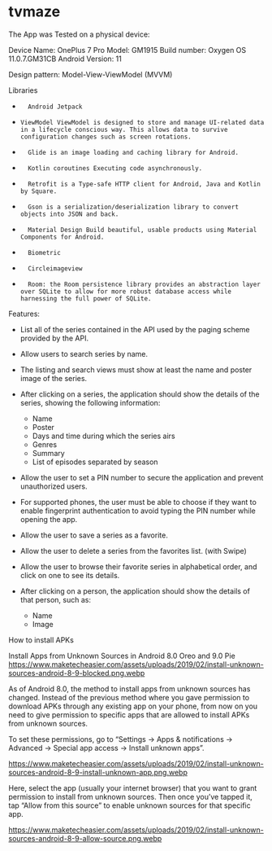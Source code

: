 # tvmaze

The App was Tested on a physical device:

 Device Name: OnePlus 7 Pro
 Model: GM1915
 Build number: Oxygen OS 11.0.7.GM31CB
 Android Version: 11


Design pattern: Model-View-ViewModel (MVVM)

Libraries

* 		Android Jetpack
*  	  ViewModel ViewModel is designed to store and manage UI-related data in a lifecycle conscious way. This allows data to survive configuration changes such as screen rotations.
* 		Glide is an image loading and caching library for Android.
* 		Kotlin coroutines Executing code asynchronously.
* 		Retrofit is a Type-safe HTTP client for Android, Java and Kotlin by Square.
* 		Gson is a serialization/deserialization library to convert objects into JSON and back.
* 		Material Design Build beautiful, usable products using Material Components for Android.
* 		Biometric
* 		Circleimageview
* 		Room: the Room persistence library provides an abstraction layer over SQLite to allow for more robust database access while harnessing the full power of SQLite.


Features:

* List all of the series contained in the API used by the paging scheme provided by the API.
* Allow users to search series by name.
* The listing and search views must show at least the name and poster image of the
series.
* After clicking on a series, the application should show the details of the series, showing
the following information:
  * Name
  * Poster
  * Days and time during which the series airs
  * Genres
  * Summary
  * List of episodes separated by season
  
* Allow the user to set a PIN number to secure the application and prevent unauthorized users.
* For supported phones, the user must be able to choose if they want to enable fingerprint authentication to avoid typing the PIN number while opening the app.
* Allow the user to save a series as a favorite.
* Allow the user to delete a series from the favorites list. (with Swipe)
* Allow the user to browse their favorite series in alphabetical order, and click on one to
see its details.
* After clicking on a person, the application should show the details of that person, such
as:
  * Name
  * Image

How to install APKs

Install Apps from Unknown Sources in Android 8.0 Oreo and 9.0 Pie
https://www.maketecheasier.com/assets/uploads/2019/02/install-unknown-sources-android-8-9-blocked.png.webp

As of Android 8.0, the method to install apps from unknown sources has changed. Instead of the previous method where you gave permission to download APKs through any existing app on your phone, from now on you need to give permission to specific apps that are allowed to install APKs from unknown sources.

To set these permissions, go to “Settings -> Apps & notifications -> Advanced -> Special app access -> Install unknown apps”.

https://www.maketecheasier.com/assets/uploads/2019/02/install-unknown-sources-android-8-9-install-unknown-app.png.webp

Here, select the app (usually your internet browser) that you want to grant permission to install from unknown sources. Then once you’ve tapped it, tap “Allow from this source” to enable unknown sources for that specific app.

https://www.maketecheasier.com/assets/uploads/2019/02/install-unknown-sources-android-8-9-allow-source.png.webp

